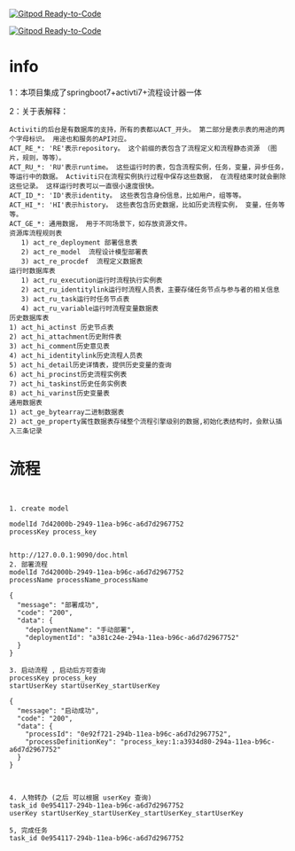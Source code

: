 [![Gitpod Ready-to-Code](https://img.shields.io/badge/Gitpod-Ready--to--Code-blue?logo=gitpod)](https://gitpod.io/#https://github.com/marlkiller/springboot2-activiti7) 

[![Gitpod Ready-to-Code](https://img.shields.io/badge/Gitpod-Ready--to--Code-blue?logo=gitpod)](https://gitpod.io/#https://github.com/marlkiller/springboot2-activiti7) 

# info
1：本项目集成了springboot7+activti7+流程设计器一体

2：关于表解释：

    Activiti的后台是有数据库的支持，所有的表都以ACT_开头。 第二部分是表示表的用途的两个字母标识。 用途也和服务的API对应。
    ACT_RE_*: 'RE'表示repository。 这个前缀的表包含了流程定义和流程静态资源 （图片，规则，等等）。
    ACT_RU_*: 'RU'表示runtime。 这些运行时的表，包含流程实例，任务，变量，异步任务，等运行中的数据。 Activiti只在流程实例执行过程中保存这些数据， 在流程结束时就会删除这些记录。 这样运行时表可以一直很小速度很快。
    ACT_ID_*: 'ID'表示identity。 这些表包含身份信息，比如用户，组等等。
    ACT_HI_*: 'HI'表示history。 这些表包含历史数据，比如历史流程实例， 变量，任务等等。
    ACT_GE_*: 通用数据， 用于不同场景下，如存放资源文件。
    资源库流程规则表
       1) act_re_deployment 部署信息表
       2) act_re_model  流程设计模型部署表
       3) act_re_procdef  流程定义数据表
    运行时数据库表
       1) act_ru_execution运行时流程执行实例表
       2) act_ru_identitylink运行时流程人员表，主要存储任务节点与参与者的相关信息
       3) act_ru_task运行时任务节点表
       4) act_ru_variable运行时流程变量数据表
    历史数据库表
    1) act_hi_actinst 历史节点表
    2) act_hi_attachment历史附件表
    3) act_hi_comment历史意见表
    4) act_hi_identitylink历史流程人员表
    5) act_hi_detail历史详情表，提供历史变量的查询
    6) act_hi_procinst历史流程实例表
    7) act_hi_taskinst历史任务实例表
    8) act_hi_varinst历史变量表
    通用数据表
    1) act_ge_bytearray二进制数据表
    2) act_ge_property属性数据表存储整个流程引擎级别的数据,初始化表结构时，会默认插入三条记录

# 流程

```


1. create model

modelId 7d42000b-2949-11ea-b96c-a6d7d2967752
processKey process_key


http://127.0.0.1:9090/doc.html
2. 部署流程
modelId 7d42000b-2949-11ea-b96c-a6d7d2967752
processName processName_processName

{
  "message": "部署成功",
  "code": "200",
  "data": {
    "deploymentName": "手动部署",
    "deploymentId": "a381c24e-294a-11ea-b96c-a6d7d2967752"
  }
}

3. 启动流程 , 启动后方可查询
processKey process_key
startUserKey startUserKey_startUserKey

{
  "message": "启动成功",
  "code": "200",
  "data": {
    "processId": "0e92f721-294b-11ea-b96c-a6d7d2967752",
    "processDefinitionKey": "process_key:1:a3934d80-294a-11ea-b96c-a6d7d2967752"
  }
}



4. 人物转办 (之后 可以根据 userKey 查询)
task_id 0e954117-294b-11ea-b96c-a6d7d2967752
userKey startUserKey_startUserKey_startUserKey_startUserKey

5, 完成任务
task_id 0e954117-294b-11ea-b96c-a6d7d2967752


```


